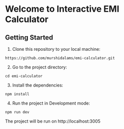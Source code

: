 # Welcome to Interactive EMI Calculator

## Getting Started

1. Clone this repository to your local machine:

```
https://github.com/murshidalams/emi-calculator.git
```

2. Go to the project directory:

```
cd emi-calculator
```

3. Install the dependencies:

```
npm install
```

4. Run the project in Development mode:

```
npm run dev
```
The project will be run on http://localhost:3005
